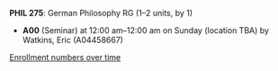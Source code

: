 **PHIL 275**: German Philosophy RG (1–2 units, by 1)

- **A00** (Seminar) at 12:00 am–12:00 am on Sunday (location TBA) by Watkins, Eric (A04458667)

[Enrollment numbers over time](./PHIL275.tsv)
